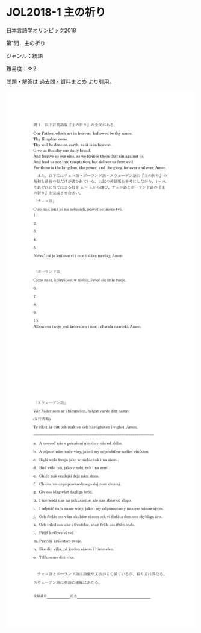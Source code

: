 # JOL2018-1 主の祈り

日本言語学オリンピック2018

第1問．主の祈り

ジャンル：統語

難易度：☆2

問題・解答は
[過去問・資料まとめ](https://iolingjapan.org/preparation/)
より引用。

![image](./problem1.jpg)
![image](./problem2.jpg)
